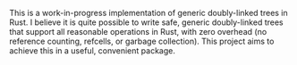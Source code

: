 This is a work-in-progress implementation of generic doubly-linked trees in Rust. I believe it is quite possible to write safe, generic doubly-linked trees that support all reasonable operations in Rust, with zero overhead (no reference counting, refcells, or garbage collection). This project aims to achieve this in a useful, convenient package.